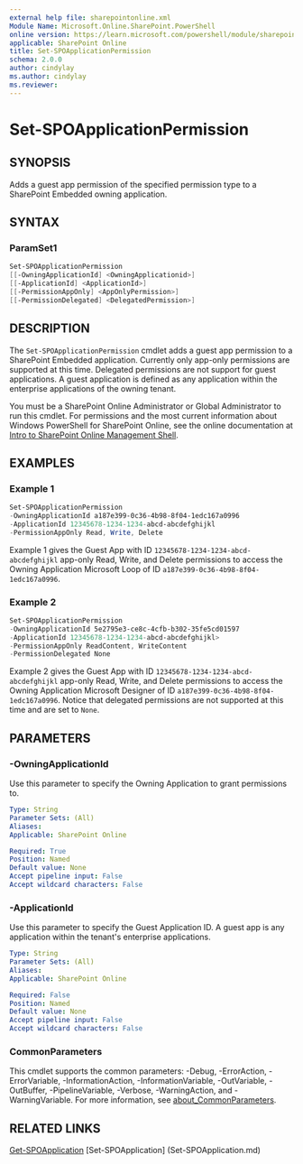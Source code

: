 ```yaml
---
external help file: sharepointonline.xml
Module Name: Microsoft.Online.SharePoint.PowerShell
online version: https://learn.microsoft.com/powershell/module/sharepoint-online/set-spoapplicationpermission
applicable: SharePoint Online
title: Set-SPOApplicationPermission
schema: 2.0.0
author: cindylay
ms.author: cindylay
ms.reviewer:
---
```


# Set-SPOApplicationPermission

## SYNOPSIS

Adds a guest app permission of the specified permission type to a SharePoint Embedded owning application.

## SYNTAX


### ParamSet1

```powershell
Set-SPOApplicationPermission 
[[-OwningApplicationId] <OwningApplicationid>] 
[[-ApplicationId] <ApplicationId>]
[[-PermissionAppOnly] <AppOnlyPermission>]
[[-PermissionDelegated] <DelegatedPermission>]
``` 

## DESCRIPTION

The `Set-SPOApplicationPermission` cmdlet adds a guest app permission to a SharePoint Embedded application. Currently only app-only permissions are supported at this time. Delegated permissions are not support for guest applications. A guest application is defined as any application within the enterprise applications of the owning tenant. 

You must be a SharePoint Online Administrator or Global Administrator to run this cmdlet. For permissions and the most current information about Windows PowerShell for SharePoint Online, see the online documentation at [Intro to SharePoint Online Management Shell](/powershell/sharepoint/sharepoint-online/introduction-sharepoint-online-management-shell?view=sharepoint-ps). 

## EXAMPLES

### Example 1

```powershell
Set-SPOApplicationPermission
-OwningApplicationId a187e399-0c36-4b98-8f04-1edc167a0996 
-ApplicationId 12345678-1234-1234-abcd-abcdefghijkl
-PermissionAppOnly Read, Write, Delete
```


Example 1 gives the Guest App with ID `12345678-1234-1234-abcd-abcdefghijkl` app-only Read, Write, and Delete permissions to access the Owning Application Microsoft Loop of ID `a187e399-0c36-4b98-8f04-1edc167a0996`.

### Example 2

```powershell
Set-SPOApplicationPermission
-OwningApplicationId 5e2795e3-ce8c-4cfb-b302-35fe5cd01597 
-ApplicationId 12345678-1234-1234-abcd-abcdefghijkl>
-PermissionAppOnly ReadContent, WriteContent
-PermissionDelegated None
```

Example 2 gives the Guest App with ID `12345678-1234-1234-abcd-abcdefghijkl` app-only Read, Write, and Delete permissions to access the Owning Application Microsoft Designer of ID `a187e399-0c36-4b98-8f04-1edc167a0996`. Notice that delegated permissions are not supported at this time and are set to `None`.



## PARAMETERS

### -OwningApplicationId

Use this parameter to specify the Owning Application to grant permissions to.

```yaml
Type: String
Parameter Sets: (All)
Aliases:
Applicable: SharePoint Online

Required: True
Position: Named
Default value: None
Accept pipeline input: False
Accept wildcard characters: False
```

### -ApplicationId

Use this parameter to specify the Guest Application ID. A guest app is any application within the tenant's enterprise applications.

```yaml
Type: String
Parameter Sets: (All)
Aliases:
Applicable: SharePoint Online

Required: False
Position: Named
Default value: None
Accept pipeline input: False
Accept wildcard characters: False
```
 
### CommonParameters

This cmdlet supports the common parameters: -Debug, -ErrorAction, -ErrorVariable, -InformationAction, -InformationVariable, -OutVariable, -OutBuffer, -PipelineVariable, -Verbose, -WarningAction, and -WarningVariable. For more information, see [about_CommonParameters](https://go.microsoft.com/fwlink/?LinkID=113216).


## RELATED LINKS

[Get-SPOApplication](./Get-SPOApplication.md)
[Set-SPOApplication] (Set-SPOApplication.md)
